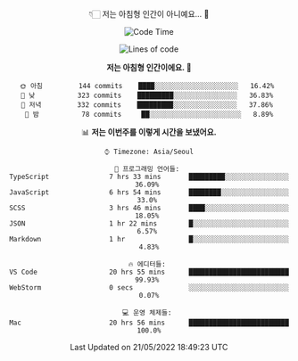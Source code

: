 <div align='center'>
 
👇🏻 저는 아침형 인간이 아니예요... 🙊
 
<!--START_SECTION:waka-->
![Code Time](http://img.shields.io/badge/Code%20Time-1%2C485%20hrs%2042%20mins-blue)

![Lines of code](https://img.shields.io/badge/%EC%A0%80%EB%8A%94%20%EC%97%AC%ED%83%9C%EA%B9%8C%EC%A7%80%20-213%20Thousand%20%EC%A4%84%EC%9D%98%20%EC%BD%94%EB%93%9C%EB%A5%BC%20%EC%9E%91%EC%84%B1%ED%96%88%EC%96%B4%EC%9A%94.-blue)

**저는 아침형 인간이에요. 🐤** 

```text
🌞 아침         144 commits    ████░░░░░░░░░░░░░░░░░░░░░   16.42% 
🌆 낮　         323 commits    █████████░░░░░░░░░░░░░░░░   36.83% 
🌃 저녁         332 commits    █████████░░░░░░░░░░░░░░░░   37.86% 
🌙 밤　         78 commits     ██░░░░░░░░░░░░░░░░░░░░░░░   8.89%

```


📊 **저는 이번주를 이렇게 시간을 보냈어요.** 

```text
⌚︎ Timezone: Asia/Seoul

💬 프로그래밍 언어들: 
TypeScript               7 hrs 33 mins       █████████░░░░░░░░░░░░░░░░   36.09% 
JavaScript               6 hrs 54 mins       ████████░░░░░░░░░░░░░░░░░   33.0% 
SCSS                     3 hrs 46 mins       ████░░░░░░░░░░░░░░░░░░░░░   18.05% 
JSON                     1 hr 22 mins        █░░░░░░░░░░░░░░░░░░░░░░░░   6.57% 
Markdown                 1 hr                █░░░░░░░░░░░░░░░░░░░░░░░░   4.83%

🔥 에디터들: 
VS Code                  20 hrs 55 mins      █████████████████████████   99.93% 
WebStorm                 0 secs              ░░░░░░░░░░░░░░░░░░░░░░░░░   0.07%

💻 운영 체제들: 
Mac                      20 hrs 56 mins      █████████████████████████   100.0%

```


 Last Updated on 21/05/2022 18:49:23 UTC
<!--END_SECTION:waka-->
 </div>
<!---
Emewjin/Emewjin is a ✨ special ✨ repository because its `README.md` (this file) appears on your GitHub profile.
You can click the Preview link to take a look at your changes.
--->
